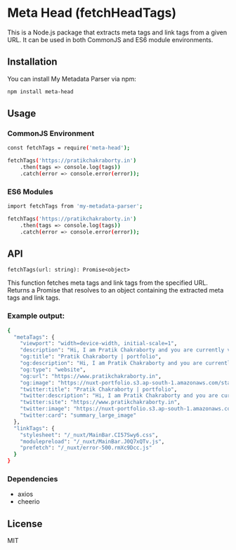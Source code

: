 # Meta Head (fetchHeadTags)

This is a Node.js package that extracts meta tags and link tags from a given URL. It can be used in both CommonJS and ES6 module environments.

## Installation

You can install My Metadata Parser via npm:

```bash
npm install meta-head
```
## Usage
### CommonJS Environment
```bash
const fetchTags = require('meta-head');

fetchTags('https://pratikchakraborty.in')
    .then(tags => console.log(tags))
    .catch(error => console.error(error));
```

### ES6 Modules

```bash
import fetchTags from 'my-metadata-parser';

fetchTags('https://pratikchakraborty.in')
    .then(tags => console.log(tags))
    .catch(error => console.error(error));
 ```

## API

``fetchTags(url: string): Promise<object>``

This function fetches meta tags and link tags from the specified URL.
Returns a Promise that resolves to an object containing the extracted meta tags and link tags.

### Example output:

```bash
{
  "metaTags": {
    "viewport": "width=device-width, initial-scale=1",
    "description": "Hi, I am Pratik Chakraborty and you are currently viewing my portfolio website. Check now!",
    "og:title": "Pratik Chakraborty | portfolio",
    "og:description": "Hi, I am Pratik Chakraborty and you are currently viewing my portfolio website. Check now!",
    "og:type": "website",
    "og:url": "https://www.pratikchakraborty.in",
    "og:image": "https://nuxt-portfolio.s3.ap-south-1.amazonaws.com/static-assets/Screenshot+2024-01-07+041541.png",
    "twitter:title": "Pratik Chakraborty | portfolio",
    "twitter:description": "Hi, I am Pratik Chakraborty and you are currently viewing my portfolio website. Check now!",
    "twitter:site": "https://www.pratikchakraborty.in",
    "twitter:image": "https://nuxt-portfolio.s3.ap-south-1.amazonaws.com/static-assets/Screenshot+2024-01-07+041541.png",
    "twitter:card": "summary_large_image"
  },
  "linkTags": {
    "stylesheet": "/_nuxt/MainBar.CI57Swy6.css",
    "modulepreload": "/_nuxt/MainBar.J0Q7xQTv.js",
    "prefetch": "/_nuxt/error-500.rmXc9Dcc.js"
  }
}
```

### Dependencies

- axios
- cheerio

## License
MIT